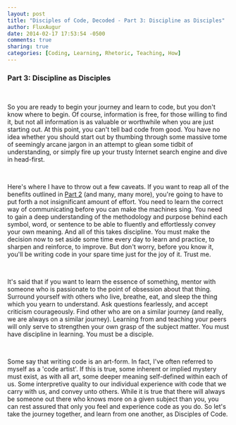 ```yaml
---
layout: post
title: "Disciples of Code, Decoded - Part 3: Discipline as Disciples"
author: FluxAugur
date: 2014-02-17 17:53:54 -0500
comments: true
sharing: true
categories: [Coding, Learning, Rhetoric, Teaching, How]
---
```

<h3>Part 3: Discipline as Disciples</h3><br>
<p>So you are ready to begin your journey and learn to code, but you don't know where to begin. Of course, information is free, for those willing to find it, but not all information is as valuable or worthwhile when you are just starting out. <!--more-->At this point, you can't tell bad code from good. You have no idea whether you should start out by thumbing through some massive tome of seemingly arcane jargon in an attempt to glean some tidbit of understanding, or simply fire up your trusty Internet search engine and dive in head-first.</p><br>
<p>Here's where I have to throw out a few caveats. If you want to reap all of the benefits outlined in <a href="{{ root_url }}/blog/2014/02/disciples-of-code-decoded-part-2-decoding-the-why/">Part 2</a> (and many, many more), you're going to have to put forth a not insignificant amount of effort. You need to learn the correct way of communicating before you can make the machines sing. You need to gain a deep understanding of the methodology and purpose behind each symbol, word, or sentence to be able to fluently and effortlessly convey your own meaning. And all of this takes discipline. You must make the decision now to set aside some time every day to learn and practice, to sharpen and reinforce, to improve. But don't worry, before you know it, you'll be writing code in your spare time just for the joy of it. Trust me.</p><br>
<p>It's said that if you want to learn the essence of something, mentor with someone who is passionate to the point of obsession about that thing. Surround yourself with others who live, breathe, eat, and sleep the thing which you yearn to understand. Ask questions fearlessly, and accept criticism courageously. Find other who are on a similar journey (and really, we are always on a similar journey). Learning from and teaching your peers will only serve to strengthen your own grasp of the subject matter. You must have discipline in learning. You must be a disciple.</p><br>
<p>Some say that writing code is an art-form. In fact, I've often referred to myself as a 'code artist'. If this is true, some inherent or implied mystery must exist, as with all art, some deeper meaning self-defined within each of us. Some interpretive quality to our individual experience with code that we carry with us, and convey unto others. While it is true that there will always be someone out there who knows more on a given subject than you, you can rest assured that only you feel and experience code as you do. So let's take the journey together, and learn from one another, as Disciples of Code.</p>
<br>
